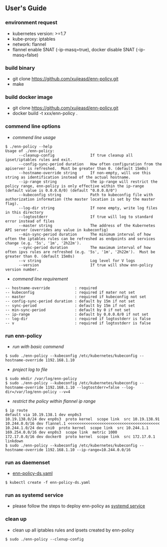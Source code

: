 ## User's Guide

### environment request

* kubernetes version: >=1.7
* kube-proxy: iptables
* network: flannel
* flannel enable SNAT (-ip-masq=true), docker disable SNAT (-ip-masq=false)

### build binary

* git clone https://github.com/xujieasd/enn-policy.git
* make

### build docker image

* git clone https://github.com/xujieasd/enn-policy.git
* docker build -t xxx/enn-policy .

### commend line options
- _commend line usage_

```
$ ./enn-policy --help
Usage of ./enn-policy:
      --cleanup-config                If true cleanup all ipset/iptables rules and exit.
      --config-sync-period duration   How often configuration from the apiserver is refreshed.  Must be greater than 0. (default 15m0s)
      --hostname-override string      If non-empty, will use this string as identification instead of the actual hostname.
      --ip-range string               the ip-range will restrict the policy range, enn-policy is only effective within the ip-range (default value is 0.0.0.0/0) (default "0.0.0.0/0")
      --kubeconfig string             Path to kubeconfig file with authorization information (the master location is set by the master flag).
      --log-dir string                If none empty, write log files in this directory
      --logtostderr                   If true will log to standard error instead of files
      --master string                 The address of the Kubernetes API server (overrides any value in kubeconfig)
      --min-sync-period duration      The minimum interval of how often the iptables rules can be refreshed as endpoints and services change (e.g. '5s', '1m', '2h22m').
      --sync-period duration          The maximum interval of how often ipvs rules are refreshed (e.g. '5s', '1m', '2h22m').  Must be greater than 0. (default 15m0s)
      --v string                      Log level for V logs
      --version                       If true will show enn-policy version number.
```
- _commend line requirement_

```
-- hostname-override           : required
-- kubeconfig                  : required if mater not set
-- master                      : required if kubeconfig not set
-- config-sync-period duration : default by 15m if not set
-- sync-period                 : default by 15m if not set
-- min-sync-period             : default by 0 if not set
-- ip-range                    : default by 0.0.0.0/0 if not set
-- log-dir                     : required if logtostderr is false
-- v                           : required if logtostderr is false
```

### run enn-policy

- _run with basic commend_

```
$ sudo ./enn-policy --kubeconfig /etc/kubernetes/kubeconfig --hostname-override 1192.168.1.10
```

- _project log to file_

```
$ sudo mkdir /var/log/enn-policy
$ sudo ./enn-policy --kubeconfig /etc/kubernetes/kubeconfig --hostname-override 1192.168.1.10 --logtostderr=false --log-dir=/var/log/enn-policy --v=4
```

- _restrict the policy within flannel ip range_

```
$ ip route
default via 10.19.138.1 dev enp0s3 
10.19.138.0/24 dev enp0s3  proto kernel  scope link  src 10.19.138.91 
10.244.0.0/16 dev flannel.1 <<<<<<<<<<<<<<<<<<<<<<<<<<<<<<<<<<<<<<<<<
10.244.1.0/24 dev cni0  proto kernel  scope link  src 10.244.1.1 
169.254.0.0/16 dev enp0s3  scope link  metric 1000 
172.17.0.0/16 dev docker0  proto kernel  scope link  src 172.17.0.1 linkdown
$ sudo ./enn-policy --kubeconfig /etc/kubernetes/kubeconfig --hostname-override 1192.168.1.10 --ip-range=10.244.0.0/16
```

### run as daemenset

- [enn-policy-ds.yaml](../install/daemonset/enn-policy-ds.yaml)

```
$ kubectl create -f enn-policy-ds.yaml
```

### run as systemd service

- please follow the steps to deploy enn-policy as [systemd service](../install/systemd/README.md)

### clean up

- clean up all iptables rules and ipsets created by enn-policy

```
$ sudo ./enn-policy --clenup-config
```